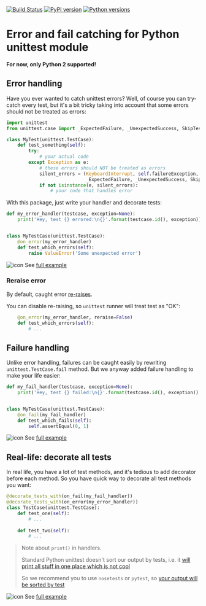 [![Build Status](https://travis-ci.org/absent1706/unittest_onerror.svg?branch=master)](https://travis-ci.org/absent1706/unittest_onerror)
[![PyPI version](https://img.shields.io/pypi/v/unittest_onerror.svg)](https://pypi.python.org/pypi/unittest_onerror)
[![Python versions](https://img.shields.io/pypi/pyversions/unittest_onerror.svg)](https://travis-ci.org/absent1706/unittest_onerror)

# Error and fail catching for Python unittest module
**For now, only Python 2 supported!**

## Error handling
Have you ever wanted to catch unittest errors?
Well, of course you can try-catch every test, 
 but it's a bit tricky taking into account that some errors should not be treated as errors:

```python
import unittest
from unittest.case import _ExpectedFailure, _UnexpectedSuccess, SkipTest

class MyTest(unittest.TestCase):
    def test_something(self):
        try:
            # your actual code
        except Exception as e:
            # these errors should NOT be treated as errors
            silent_errors = (KeyboardInterrupt, self.failureException,
                             _ExpectedFailure, _UnexpectedSuccess, SkipTest)
            if not isinstance(e, silent_errors):
                # your code that handles error
```

With this package, just write your handler and decorate tests:

```python
def my_error_handler(testcase, exception=None):
    print('Hey, test {} errored:\n{}'.format(testcase.id(), exception))


class MyTestCase(unittest.TestCase):
    @on_error(my_error_handler)
    def test_which_errors(self):
        raise ValueError('Some unexpected error')

```

![icon](http://i.piccy.info/i9/c7168c8821f9e7023e32fd784d0e2f54/1489489664/1113/1127895/rsz_18_256.png)
See [full example](examples/on_error.py)


### Reraise error
By default, caught error [re-raises](https://github.com/absent1706/unittest_onerror/blob/master/unittest_onerror.py#L48).

You can disable re-raising, so `unittest` runner will treat test as "OK":
```python
    @on_error(my_error_handler, reraise=False)
    def test_which_errors(self):
        # ...
```

## Failure handling
Unlike error handling, failures can be caught easily by rewriting `unittest.TestCase.fail` method.
But we anyway added failure handling to make your life easier:
 
```python
def my_fail_handler(testcase, exception=None):
    print('Hey, test {} failed:\n{}'.format(testcase.id(), exception))


class MyTestCase(unittest.TestCase):
    @on_fail(my_fail_handler)
    def test_which_fails(self):
        self.assertEqual(0, 1)
```
![icon](http://i.piccy.info/i9/c7168c8821f9e7023e32fd784d0e2f54/1489489664/1113/1127895/rsz_18_256.png)
See [full example](examples/on_fail.py)


## Real-life: decorate all tests
In real life, you have a lot of test methods, and it's tedious to add decorator before each method.
So you have quick way to decorate all test methods you want:
         
```python
@decorate_tests_with(on_fail(my_fail_handler))
@decorate_tests_with(on_error(my_error_handler))
class TestCase(unittest.TestCase):
    def test_one(self):
        # ...
         
    def test_two(self):
        # ...   

```                                                       

> Note about `print()` in handlers.
>
> Standard Python unittest doesn't sort our output by tests,
>  i.e. it [will print all stuff in one place which is not cool](http://www.qopy.me/nyjV1d2oS1WVsIT_Dm-AxA)
> 
> So we recommend you to use `nosetests` or `pytest`,
>  so [your output will be sorted by test](http://www.qopy.me/dY_60Yj1SSyzds7fJNyk3w)
 
![icon](http://i.piccy.info/i9/c7168c8821f9e7023e32fd784d0e2f54/1489489664/1113/1127895/rsz_18_256.png)
See [full example](examples/real_life.py)

